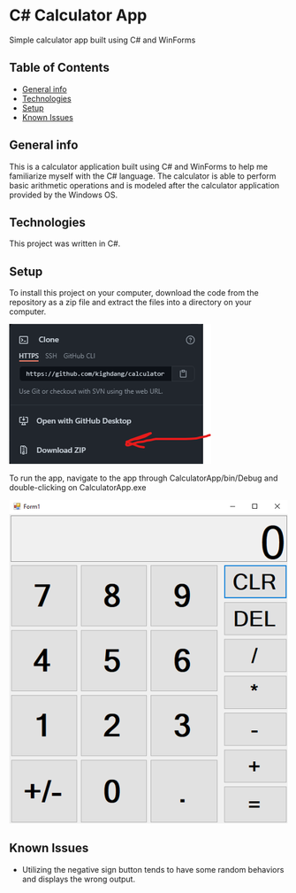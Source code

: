 # C# Calculator App
Simple calculator app built using C# and WinForms

## Table of Contents
* [General info](#general-info)
* [Technologies](#technologies)
* [Setup](#setup)
* [Known Issues](#known-issues)


## General info
This is a calculator application built using C# and WinForms to help me familiarize myself with the C# language.  The calculator is able to perform basic arithmetic operations and is modeled after the calculator application provided by the Windows OS. 

## Technologies
This project was written in C#.

## Setup
To install this project on your computer, download the code from the repository as a zip file and extract the files into a directory on your computer. 

<img src="images/download_zip.png"> 

To run the app, navigate to the app through CalculatorApp/bin/Debug and double-clicking on CalculatorApp.exe

<img src="images/calculator.png">

## Known Issues
* Utilizing the negative sign button tends to have some random behaviors and displays the wrong output.

